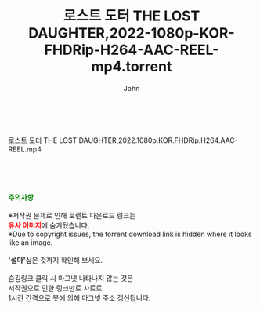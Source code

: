 ﻿---
layout: post
title:  "로스트 도터 THE LOST DAUGHTER,2022-1080p-KOR-FHDRip-H264-AAC-REEL-mp4.torrent"
author: John
categories: [ 영화 ]
tags: [  ]
image:  
description: "로스트 도터 THE LOST DAUGHTER,2022-1080p-KOR-FHDRip-H264-AAC-REEL-mp4 torrent 정보 공유"
toc: true
toc_sticky: true
---

<br>
<div class="view-img">
<a class="view_image" href="http://torrentmobile60.com/bbs/view_image.php?fn=%2Fdata%2Ffile%2Fmovie%2F2041236358_SZ0utorL_3ba21c24bd8afd67dc451aa70290f00971ce304c.jpg" target="_blank"><img alt="" class="img-tag" content="http://torrentmobile60.com/data/file/movie/2041236358_SZ0utorL_3ba21c24bd8afd67dc451aa70290f00971ce304c.jpg" itemprop="image" src="http://torrentmobile60.com/data/file/movie/2041236358_SZ0utorL_3ba21c24bd8afd67dc451aa70290f00971ce304c.jpg"/></a></div><div class="view-content" itemprop="description">
<p>로스트 도터 THE LOST DAUGHTER,2022.1080p.KOR.FHDRip.H264.AAC-REEL.mp4<br/></p> </div>
    
<br><br><br>
<p data-ke-size="size16"><b><span style="color: green;">주의사항</span></b><br /><br />※저작권 문제로 인해 토렌트 다운로드 링크는<br /><b><span style="color: red;">유사 이미지</span></b>에 숨겨뒀습니다.<br />※Due to copyright issues, the torrent download link is hidden where it looks like an image.<br /><br /><b>'설마'</b>싶은 것까지 확인해 보세요.<br /><br />숨김링크 클릭 시 마그넷 나타나지 않는 것은<br />저작권으로 인한 링크만료 자료로<br />1시간 간격으로 봇에 의해 마그넷 주소 갱신됩니다.</p>
